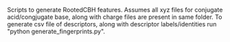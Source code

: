 Scripts to generate RootedCBH features. Assumes all xyz files for conjugate acid/congjugate base, along with charge files are present in same folder. To generate csv file of descriptors, along with descriptor labels/identities run "python generate_fingerprints.py". 
